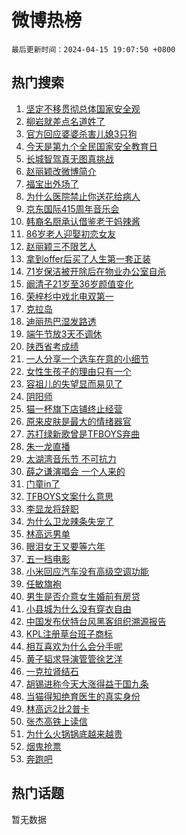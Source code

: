# 微博热榜

`最后更新时间：2024-04-15 19:07:50 +0800`

## 热门搜索

1. [坚定不移贯彻总体国家安全观](https://m.weibo.cn/search?containerid=100103type%3D1%26t%3D10%26q%3D%23%E5%9D%9A%E5%AE%9A%E4%B8%8D%E7%A7%BB%E8%B4%AF%E5%BD%BB%E6%80%BB%E4%BD%93%E5%9B%BD%E5%AE%B6%E5%AE%89%E5%85%A8%E8%A7%82%23&stream_entry_id=51&isnewpage=1&extparam=seat%3D1%26pos%3D0%26stream_entry_id%3D51%26c_type%3D51%26dgr%3D0%26cate%3D10103%26q%3D%2523%25E5%259D%259A%25E5%25AE%259A%25E4%25B8%258D%25E7%25A7%25BB%25E8%25B4%25AF%25E5%25BD%25BB%25E6%2580%25BB%25E4%25BD%2593%25E5%259B%25BD%25E5%25AE%25B6%25E5%25AE%2589%25E5%2585%25A8%25E8%25A7%2582%2523%26filter_type%3Drealtimehot%26display_time%3D1713179269%26pre_seqid%3D17131792694920037652)
1. [柳岩就差点名道姓了](https://m.weibo.cn/search?containerid=100103type%3D1%26t%3D10%26q%3D%E6%9F%B3%E5%B2%A9%E5%B0%B1%E5%B7%AE%E7%82%B9%E5%90%8D%E9%81%93%E5%A7%93%E4%BA%86&stream_entry_id=31&isnewpage=1&extparam=seat%3D1%26realpos%3D1%26lcate%3D5001%26flag%3D2%26band_rank%3D1%26filter_type%3Drealtimehot%26dgr%3D0%26c_type%3D31%26q%3D%25E6%259F%25B3%25E5%25B2%25A9%25E5%25B0%25B1%25E5%25B7%25AE%25E7%2582%25B9%25E5%2590%258D%25E9%2581%2593%25E5%25A7%2593%25E4%25BA%2586%26cate%3D5001%26stream_entry_id%3D31%26pos%3D0%26display_time%3D1713179269%26pre_seqid%3D17131792694920037652)
1. [官方回应婆婆杀害儿媳3只狗](https://m.weibo.cn/search?containerid=100103type%3D1%26t%3D10%26q%3D%23%E5%AE%98%E6%96%B9%E5%9B%9E%E5%BA%94%E5%A9%86%E5%A9%86%E6%9D%80%E5%AE%B3%E5%84%BF%E5%AA%B33%E5%8F%AA%E7%8B%97%23&stream_entry_id=31&isnewpage=1&extparam=seat%3D1%26realpos%3D2%26lcate%3D5001%26flag%3D1%26band_rank%3D2%26filter_type%3Drealtimehot%26dgr%3D0%26c_type%3D31%26q%3D%2523%25E5%25AE%2598%25E6%2596%25B9%25E5%259B%259E%25E5%25BA%2594%25E5%25A9%2586%25E5%25A9%2586%25E6%259D%2580%25E5%25AE%25B3%25E5%2584%25BF%25E5%25AA%25B33%25E5%258F%25AA%25E7%258B%2597%2523%26cate%3D5001%26stream_entry_id%3D31%26pos%3D1%26display_time%3D1713179269%26pre_seqid%3D17131792694920037652)
1. [今天是第九个全民国家安全教育日](https://m.weibo.cn/search?containerid=100103type%3D1%26t%3D10%26q%3D%23%E4%BB%8A%E5%A4%A9%E6%98%AF%E7%AC%AC%E4%B9%9D%E4%B8%AA%E5%85%A8%E6%B0%91%E5%9B%BD%E5%AE%B6%E5%AE%89%E5%85%A8%E6%95%99%E8%82%B2%E6%97%A5%23&stream_entry_id=31&isnewpage=1&extparam=seat%3D1%26realpos%3D3%26lcate%3D5001%26flag%3D32768%26band_rank%3D3%26filter_type%3Drealtimehot%26dgr%3D0%26c_type%3D31%26q%3D%2523%25E4%25BB%258A%25E5%25A4%25A9%25E6%2598%25AF%25E7%25AC%25AC%25E4%25B9%259D%25E4%25B8%25AA%25E5%2585%25A8%25E6%25B0%2591%25E5%259B%25BD%25E5%25AE%25B6%25E5%25AE%2589%25E5%2585%25A8%25E6%2595%2599%25E8%2582%25B2%25E6%2597%25A5%2523%26cate%3D5001%26stream_entry_id%3D31%26pos%3D2%26display_time%3D1713179269%26pre_seqid%3D17131792694920037652)
1. [长城智驾真无图真挑战](https://m.weibo.cn/search?containerid=100103type%3D1%26t%3D10%26q%3D%23%E9%95%BF%E5%9F%8E%E6%99%BA%E9%A9%BE%E7%9C%9F%E6%97%A0%E5%9B%BE%E7%9C%9F%E6%8C%91%E6%88%98%23&stream_entry_id=31&isnewpage=1&extparam=seat%3D1%26stream_entry_id%3D31%26lcate%3D5001%26band_rank%3D4%26topic_ad%3D1%26pos%3D3%26is_ad_pos%3D1%26c_type%3D31%26adid%3D230985%26dgr%3D0%26cate%3D5001%26filter_type%3Drealtimehot%26q%3D%2523%25E9%2595%25BF%25E5%259F%258E%25E6%2599%25BA%25E9%25A9%25BE%25E7%259C%259F%25E6%2597%25A0%25E5%259B%25BE%25E7%259C%259F%25E6%258C%2591%25E6%2588%2598%2523%26display_time%3D1713179269%26pre_seqid%3D17131792694920037652)
1. [赵丽颖改微博简介](https://m.weibo.cn/search?containerid=100103type%3D1%26t%3D10%26q%3D%23%E8%B5%B5%E4%B8%BD%E9%A2%96%E6%94%B9%E5%BE%AE%E5%8D%9A%E7%AE%80%E4%BB%8B%23&stream_entry_id=31&isnewpage=1&extparam=seat%3D1%26realpos%3D4%26lcate%3D5001%26flag%3D1%26band_rank%3D4%26filter_type%3Drealtimehot%26dgr%3D0%26c_type%3D31%26q%3D%2523%25E8%25B5%25B5%25E4%25B8%25BD%25E9%25A2%2596%25E6%2594%25B9%25E5%25BE%25AE%25E5%258D%259A%25E7%25AE%2580%25E4%25BB%258B%2523%26cate%3D5001%26stream_entry_id%3D31%26pos%3D4%26display_time%3D1713179269%26pre_seqid%3D17131792694920037652)
1. [福宝出外场了](https://m.weibo.cn/search?containerid=100103type%3D1%26t%3D10%26q%3D%23%E7%A6%8F%E5%AE%9D%E5%87%BA%E5%A4%96%E5%9C%BA%E4%BA%86%23&stream_entry_id=31&isnewpage=1&extparam=seat%3D1%26realpos%3D5%26lcate%3D5001%26flag%3D1%26band_rank%3D5%26filter_type%3Drealtimehot%26dgr%3D0%26c_type%3D31%26q%3D%2523%25E7%25A6%258F%25E5%25AE%259D%25E5%2587%25BA%25E5%25A4%2596%25E5%259C%25BA%25E4%25BA%2586%2523%26cate%3D5001%26stream_entry_id%3D31%26pos%3D5%26display_time%3D1713179269%26pre_seqid%3D17131792694920037652)
1. [为什么医院禁止你送花给病人](https://m.weibo.cn/search?containerid=100103type%3D1%26t%3D10%26q%3D%23%E4%B8%BA%E4%BB%80%E4%B9%88%E5%8C%BB%E9%99%A2%E7%A6%81%E6%AD%A2%E4%BD%A0%E9%80%81%E8%8A%B1%E7%BB%99%E7%97%85%E4%BA%BA%23&stream_entry_id=31&isnewpage=1&extparam=seat%3D1%26realpos%3D6%26lcate%3D5001%26flag%3D1%26band_rank%3D6%26filter_type%3Drealtimehot%26dgr%3D0%26c_type%3D31%26q%3D%2523%25E4%25B8%25BA%25E4%25BB%2580%25E4%25B9%2588%25E5%258C%25BB%25E9%2599%25A2%25E7%25A6%2581%25E6%25AD%25A2%25E4%25BD%25A0%25E9%2580%2581%25E8%258A%25B1%25E7%25BB%2599%25E7%2597%2585%25E4%25BA%25BA%2523%26cate%3D5001%26stream_entry_id%3D31%26pos%3D6%26display_time%3D1713179269%26pre_seqid%3D17131792694920037652)
1. [京东国际415周年音乐会](https://m.weibo.cn/search?containerid=100103type%3D1%26t%3D10%26q%3D%23%E4%BA%AC%E4%B8%9C%E5%9B%BD%E9%99%85415%E5%91%A8%E5%B9%B4%E9%9F%B3%E4%B9%90%E4%BC%9A%23&stream_entry_id=31&isnewpage=1&extparam=seat%3D1%26stream_entry_id%3D31%26lcate%3D5001%26band_rank%3D7%26topic_ad%3D1%26pos%3D7%26is_ad_pos%3D1%26c_type%3D31%26adid%3D231004%26dgr%3D0%26cate%3D5001%26filter_type%3Drealtimehot%26q%3D%2523%25E4%25BA%25AC%25E4%25B8%259C%25E5%259B%25BD%25E9%2599%2585415%25E5%2591%25A8%25E5%25B9%25B4%25E9%259F%25B3%25E4%25B9%2590%25E4%25BC%259A%2523%26display_time%3D1713179269%26pre_seqid%3D17131792694920037652)
1. [韩裔名厨承认借鉴老干妈辣酱](https://m.weibo.cn/search?containerid=100103type%3D1%26t%3D10%26q%3D%23%E9%9F%A9%E8%A3%94%E5%90%8D%E5%8E%A8%E6%89%BF%E8%AE%A4%E5%80%9F%E9%89%B4%E8%80%81%E5%B9%B2%E5%A6%88%E8%BE%A3%E9%85%B1%23&stream_entry_id=31&isnewpage=1&extparam=seat%3D1%26realpos%3D7%26lcate%3D5001%26flag%3D0%26band_rank%3D7%26filter_type%3Drealtimehot%26dgr%3D0%26c_type%3D31%26q%3D%2523%25E9%259F%25A9%25E8%25A3%2594%25E5%2590%258D%25E5%258E%25A8%25E6%2589%25BF%25E8%25AE%25A4%25E5%2580%259F%25E9%2589%25B4%25E8%2580%2581%25E5%25B9%25B2%25E5%25A6%2588%25E8%25BE%25A3%25E9%2585%25B1%2523%26cate%3D5001%26stream_entry_id%3D31%26pos%3D8%26display_time%3D1713179269%26pre_seqid%3D17131792694920037652)
1. [86岁老人迎娶初恋女友](https://m.weibo.cn/search?containerid=100103type%3D1%26t%3D10%26q%3D%2386%E5%B2%81%E8%80%81%E4%BA%BA%E8%BF%8E%E5%A8%B6%E5%88%9D%E6%81%8B%E5%A5%B3%E5%8F%8B%23&stream_entry_id=31&isnewpage=1&extparam=seat%3D1%26realpos%3D8%26lcate%3D5001%26flag%3D0%26band_rank%3D8%26filter_type%3Drealtimehot%26dgr%3D0%26c_type%3D31%26q%3D%252386%25E5%25B2%2581%25E8%2580%2581%25E4%25BA%25BA%25E8%25BF%258E%25E5%25A8%25B6%25E5%2588%259D%25E6%2581%258B%25E5%25A5%25B3%25E5%258F%258B%2523%26cate%3D5001%26stream_entry_id%3D31%26pos%3D9%26display_time%3D1713179269%26pre_seqid%3D17131792694920037652)
1. [赵丽颖三不限艺人](https://m.weibo.cn/search?containerid=100103type%3D1%26t%3D10%26q%3D%23%E8%B5%B5%E4%B8%BD%E9%A2%96%E4%B8%89%E4%B8%8D%E9%99%90%E8%89%BA%E4%BA%BA%23&stream_entry_id=31&isnewpage=1&extparam=seat%3D1%26realpos%3D9%26lcate%3D5001%26flag%3D1%26band_rank%3D9%26filter_type%3Drealtimehot%26dgr%3D0%26c_type%3D31%26q%3D%2523%25E8%25B5%25B5%25E4%25B8%25BD%25E9%25A2%2596%25E4%25B8%2589%25E4%25B8%258D%25E9%2599%2590%25E8%2589%25BA%25E4%25BA%25BA%2523%26cate%3D5001%26stream_entry_id%3D31%26pos%3D10%26display_time%3D1713179269%26pre_seqid%3D17131792694920037652)
1. [拿到offer后买了人生第一套正装](https://m.weibo.cn/search?containerid=100103type%3D1%26t%3D10%26q%3D%23%E6%8B%BF%E5%88%B0offer%E5%90%8E%E4%B9%B0%E4%BA%86%E4%BA%BA%E7%94%9F%E7%AC%AC%E4%B8%80%E5%A5%97%E6%AD%A3%E8%A3%85%23&stream_entry_id=31&isnewpage=1&extparam=seat%3D1%26realpos%3D10%26lcate%3D5001%26flag%3D32768%26band_rank%3D10%26filter_type%3Drealtimehot%26dgr%3D0%26c_type%3D31%26q%3D%2523%25E6%258B%25BF%25E5%2588%25B0offer%25E5%2590%258E%25E4%25B9%25B0%25E4%25BA%2586%25E4%25BA%25BA%25E7%2594%259F%25E7%25AC%25AC%25E4%25B8%2580%25E5%25A5%2597%25E6%25AD%25A3%25E8%25A3%2585%2523%26cate%3D5001%26stream_entry_id%3D31%26pos%3D11%26display_time%3D1713179269%26pre_seqid%3D17131792694920037652)
1. [71岁保洁被开除后在物业办公室自杀](https://m.weibo.cn/search?containerid=100103type%3D1%26t%3D10%26q%3D%2371%E5%B2%81%E4%BF%9D%E6%B4%81%E8%A2%AB%E5%BC%80%E9%99%A4%E5%90%8E%E5%9C%A8%E7%89%A9%E4%B8%9A%E5%8A%9E%E5%85%AC%E5%AE%A4%E8%87%AA%E6%9D%80%23&stream_entry_id=31&isnewpage=1&extparam=seat%3D1%26realpos%3D11%26lcate%3D5001%26flag%3D1%26band_rank%3D11%26filter_type%3Drealtimehot%26dgr%3D0%26c_type%3D31%26q%3D%252371%25E5%25B2%2581%25E4%25BF%259D%25E6%25B4%2581%25E8%25A2%25AB%25E5%25BC%2580%25E9%2599%25A4%25E5%2590%258E%25E5%259C%25A8%25E7%2589%25A9%25E4%25B8%259A%25E5%258A%259E%25E5%2585%25AC%25E5%25AE%25A4%25E8%2587%25AA%25E6%259D%2580%2523%26cate%3D5001%26stream_entry_id%3D31%26pos%3D12%26display_time%3D1713179269%26pre_seqid%3D17131792694920037652)
1. [阚清子21岁至36岁颜值变化](https://m.weibo.cn/search?containerid=100103type%3D1%26t%3D10%26q%3D%23%E9%98%9A%E6%B8%85%E5%AD%9021%E5%B2%81%E8%87%B336%E5%B2%81%E9%A2%9C%E5%80%BC%E5%8F%98%E5%8C%96%23&stream_entry_id=31&isnewpage=1&extparam=seat%3D1%26realpos%3D12%26lcate%3D5001%26flag%3D2%26band_rank%3D12%26filter_type%3Drealtimehot%26dgr%3D0%26c_type%3D31%26q%3D%2523%25E9%2598%259A%25E6%25B8%2585%25E5%25AD%259021%25E5%25B2%2581%25E8%2587%25B336%25E5%25B2%2581%25E9%25A2%259C%25E5%2580%25BC%25E5%258F%2598%25E5%258C%2596%2523%26cate%3D5001%26stream_entry_id%3D31%26pos%3D13%26display_time%3D1713179269%26pre_seqid%3D17131792694920037652)
1. [荣梓杉中戏北电双第一](https://m.weibo.cn/search?containerid=100103type%3D1%26t%3D10%26q%3D%23%E8%8D%A3%E6%A2%93%E6%9D%89%E4%B8%AD%E6%88%8F%E5%8C%97%E7%94%B5%E5%8F%8C%E7%AC%AC%E4%B8%80%23&stream_entry_id=31&isnewpage=1&extparam=seat%3D1%26realpos%3D13%26lcate%3D5001%26flag%3D2%26band_rank%3D13%26filter_type%3Drealtimehot%26dgr%3D0%26c_type%3D31%26q%3D%2523%25E8%258D%25A3%25E6%25A2%2593%25E6%259D%2589%25E4%25B8%25AD%25E6%2588%258F%25E5%258C%2597%25E7%2594%25B5%25E5%258F%258C%25E7%25AC%25AC%25E4%25B8%2580%2523%26cate%3D5001%26stream_entry_id%3D31%26pos%3D14%26display_time%3D1713179269%26pre_seqid%3D17131792694920037652)
1. [克拉岛](https://m.weibo.cn/search?containerid=100103type%3D1%26t%3D10%26q%3D%E5%85%8B%E6%8B%89%E5%B2%9B&stream_entry_id=31&isnewpage=1&extparam=seat%3D1%26realpos%3D14%26lcate%3D5001%26flag%3D1%26band_rank%3D14%26filter_type%3Drealtimehot%26dgr%3D0%26c_type%3D31%26q%3D%25E5%2585%258B%25E6%258B%2589%25E5%25B2%259B%26cate%3D5001%26stream_entry_id%3D31%26pos%3D15%26display_time%3D1713179269%26pre_seqid%3D17131792694920037652)
1. [迪丽热巴湿发路透](https://m.weibo.cn/search?containerid=100103type%3D1%26t%3D10%26q%3D%23%E8%BF%AA%E4%B8%BD%E7%83%AD%E5%B7%B4%E6%B9%BF%E5%8F%91%E8%B7%AF%E9%80%8F%23&stream_entry_id=31&isnewpage=1&extparam=seat%3D1%26realpos%3D15%26lcate%3D5001%26flag%3D1%26band_rank%3D15%26filter_type%3Drealtimehot%26dgr%3D0%26c_type%3D31%26q%3D%2523%25E8%25BF%25AA%25E4%25B8%25BD%25E7%2583%25AD%25E5%25B7%25B4%25E6%25B9%25BF%25E5%258F%2591%25E8%25B7%25AF%25E9%2580%258F%2523%26cate%3D5001%26stream_entry_id%3D31%26pos%3D16%26display_time%3D1713179269%26pre_seqid%3D17131792694920037652)
1. [端午节放3天不调休](https://m.weibo.cn/search?containerid=100103type%3D1%26t%3D10%26q%3D%23%E7%AB%AF%E5%8D%88%E8%8A%82%E6%94%BE3%E5%A4%A9%E4%B8%8D%E8%B0%83%E4%BC%91%23&stream_entry_id=31&isnewpage=1&extparam=seat%3D1%26realpos%3D16%26lcate%3D5001%26flag%3D0%26band_rank%3D16%26filter_type%3Drealtimehot%26dgr%3D0%26c_type%3D31%26q%3D%2523%25E7%25AB%25AF%25E5%258D%2588%25E8%258A%2582%25E6%2594%25BE3%25E5%25A4%25A9%25E4%25B8%258D%25E8%25B0%2583%25E4%25BC%2591%2523%26cate%3D5001%26stream_entry_id%3D31%26pos%3D17%26display_time%3D1713179269%26pre_seqid%3D17131792694920037652)
1. [陕西省考成绩](https://m.weibo.cn/search?containerid=100103type%3D1%26t%3D10%26q%3D%E9%99%95%E8%A5%BF%E7%9C%81%E8%80%83%E6%88%90%E7%BB%A9&stream_entry_id=31&isnewpage=1&extparam=seat%3D1%26realpos%3D17%26lcate%3D5001%26flag%3D1%26band_rank%3D17%26filter_type%3Drealtimehot%26dgr%3D0%26c_type%3D31%26q%3D%25E9%2599%2595%25E8%25A5%25BF%25E7%259C%2581%25E8%2580%2583%25E6%2588%2590%25E7%25BB%25A9%26cate%3D5001%26stream_entry_id%3D31%26pos%3D18%26display_time%3D1713179269%26pre_seqid%3D17131792694920037652)
1. [一人分享一个选车在意的小细节](https://m.weibo.cn/search?containerid=100103type%3D1%26t%3D10%26q%3D%23%E4%B8%80%E4%BA%BA%E5%88%86%E4%BA%AB%E4%B8%80%E4%B8%AA%E9%80%89%E8%BD%A6%E5%9C%A8%E6%84%8F%E7%9A%84%E5%B0%8F%E7%BB%86%E8%8A%82%23&stream_entry_id=31&isnewpage=1&extparam=seat%3D1%26realpos%3D18%26lcate%3D5001%26flag%3D0%26band_rank%3D18%26filter_type%3Drealtimehot%26dgr%3D0%26c_type%3D31%26adid%3D230385%26q%3D%2523%25E4%25B8%2580%25E4%25BA%25BA%25E5%2588%2586%25E4%25BA%25AB%25E4%25B8%2580%25E4%25B8%25AA%25E9%2580%2589%25E8%25BD%25A6%25E5%259C%25A8%25E6%2584%258F%25E7%259A%2584%25E5%25B0%258F%25E7%25BB%2586%25E8%258A%2582%2523%26cate%3D5001%26stream_entry_id%3D31%26pos%3D19%26display_time%3D1713179269%26pre_seqid%3D17131792694920037652)
1. [女性生孩子的理由只有一个](https://m.weibo.cn/search?containerid=100103type%3D1%26t%3D10%26q%3D%23%E5%A5%B3%E6%80%A7%E7%94%9F%E5%AD%A9%E5%AD%90%E7%9A%84%E7%90%86%E7%94%B1%E5%8F%AA%E6%9C%89%E4%B8%80%E4%B8%AA%23&stream_entry_id=31&isnewpage=1&extparam=seat%3D1%26realpos%3D19%26lcate%3D5001%26flag%3D2%26band_rank%3D19%26filter_type%3Drealtimehot%26dgr%3D0%26c_type%3D31%26q%3D%2523%25E5%25A5%25B3%25E6%2580%25A7%25E7%2594%259F%25E5%25AD%25A9%25E5%25AD%2590%25E7%259A%2584%25E7%2590%2586%25E7%2594%25B1%25E5%258F%25AA%25E6%259C%2589%25E4%25B8%2580%25E4%25B8%25AA%2523%26cate%3D5001%26stream_entry_id%3D31%26pos%3D20%26display_time%3D1713179269%26pre_seqid%3D17131792694920037652)
1. [容祖儿的失望显而易见了](https://m.weibo.cn/search?containerid=100103type%3D1%26t%3D10%26q%3D%E5%AE%B9%E7%A5%96%E5%84%BF%E7%9A%84%E5%A4%B1%E6%9C%9B%E6%98%BE%E8%80%8C%E6%98%93%E8%A7%81%E4%BA%86&stream_entry_id=31&isnewpage=1&extparam=seat%3D1%26realpos%3D20%26lcate%3D5001%26flag%3D1%26band_rank%3D20%26filter_type%3Drealtimehot%26dgr%3D0%26c_type%3D31%26q%3D%25E5%25AE%25B9%25E7%25A5%2596%25E5%2584%25BF%25E7%259A%2584%25E5%25A4%25B1%25E6%259C%259B%25E6%2598%25BE%25E8%2580%258C%25E6%2598%2593%25E8%25A7%2581%25E4%25BA%2586%26cate%3D5001%26stream_entry_id%3D31%26pos%3D21%26display_time%3D1713179269%26pre_seqid%3D17131792694920037652)
1. [阴阳师](https://m.weibo.cn/search?containerid=100103type%3D1%26t%3D10%26q%3D%E9%98%B4%E9%98%B3%E5%B8%88&stream_entry_id=31&isnewpage=1&extparam=seat%3D1%26realpos%3D21%26lcate%3D5001%26flag%3D1%26band_rank%3D21%26filter_type%3Drealtimehot%26dgr%3D0%26c_type%3D31%26q%3D%25E9%2598%25B4%25E9%2598%25B3%25E5%25B8%2588%26cate%3D5001%26stream_entry_id%3D31%26pos%3D22%26display_time%3D1713179269%26pre_seqid%3D17131792694920037652)
1. [猫一杯旗下店铺终止经营](https://m.weibo.cn/search?containerid=100103type%3D1%26t%3D10%26q%3D%23%E7%8C%AB%E4%B8%80%E6%9D%AF%E6%97%97%E4%B8%8B%E5%BA%97%E9%93%BA%E7%BB%88%E6%AD%A2%E7%BB%8F%E8%90%A5%23&stream_entry_id=31&isnewpage=1&extparam=seat%3D1%26realpos%3D22%26lcate%3D5001%26flag%3D1%26band_rank%3D22%26filter_type%3Drealtimehot%26dgr%3D0%26c_type%3D31%26q%3D%2523%25E7%258C%25AB%25E4%25B8%2580%25E6%259D%25AF%25E6%2597%2597%25E4%25B8%258B%25E5%25BA%2597%25E9%2593%25BA%25E7%25BB%2588%25E6%25AD%25A2%25E7%25BB%258F%25E8%2590%25A5%2523%26cate%3D5001%26stream_entry_id%3D31%26pos%3D23%26display_time%3D1713179269%26pre_seqid%3D17131792694920037652)
1. [原来皮肤是最大的情绪器官](https://m.weibo.cn/search?containerid=100103type%3D1%26t%3D10%26q%3D%23%E5%8E%9F%E6%9D%A5%E7%9A%AE%E8%82%A4%E6%98%AF%E6%9C%80%E5%A4%A7%E7%9A%84%E6%83%85%E7%BB%AA%E5%99%A8%E5%AE%98%23&stream_entry_id=31&isnewpage=1&extparam=seat%3D1%26realpos%3D23%26lcate%3D5001%26flag%3D0%26band_rank%3D23%26filter_type%3Drealtimehot%26dgr%3D0%26c_type%3D31%26q%3D%2523%25E5%258E%259F%25E6%259D%25A5%25E7%259A%25AE%25E8%2582%25A4%25E6%2598%25AF%25E6%259C%2580%25E5%25A4%25A7%25E7%259A%2584%25E6%2583%2585%25E7%25BB%25AA%25E5%2599%25A8%25E5%25AE%2598%2523%26cate%3D5001%26stream_entry_id%3D31%26pos%3D24%26display_time%3D1713179269%26pre_seqid%3D17131792694920037652)
1. [苏打绿新歌曾是TFBOYS弃曲](https://m.weibo.cn/search?containerid=100103type%3D1%26t%3D10%26q%3D%23%E8%8B%8F%E6%89%93%E7%BB%BF%E6%96%B0%E6%AD%8C%E6%9B%BE%E6%98%AFTFBOYS%E5%BC%83%E6%9B%B2%23&stream_entry_id=31&isnewpage=1&extparam=seat%3D1%26realpos%3D24%26lcate%3D5001%26flag%3D1%26band_rank%3D24%26filter_type%3Drealtimehot%26dgr%3D0%26c_type%3D31%26q%3D%2523%25E8%258B%258F%25E6%2589%2593%25E7%25BB%25BF%25E6%2596%25B0%25E6%25AD%258C%25E6%259B%25BE%25E6%2598%25AFTFBOYS%25E5%25BC%2583%25E6%259B%25B2%2523%26cate%3D5001%26stream_entry_id%3D31%26pos%3D25%26display_time%3D1713179269%26pre_seqid%3D17131792694920037652)
1. [朱一龙直播](https://m.weibo.cn/search?containerid=100103type%3D1%26t%3D10%26q%3D%23%E6%9C%B1%E4%B8%80%E9%BE%99%E7%9B%B4%E6%92%AD%23&stream_entry_id=31&isnewpage=1&extparam=seat%3D1%26realpos%3D25%26lcate%3D5001%26flag%3D1%26band_rank%3D25%26filter_type%3Drealtimehot%26dgr%3D0%26c_type%3D31%26q%3D%2523%25E6%259C%25B1%25E4%25B8%2580%25E9%25BE%2599%25E7%259B%25B4%25E6%2592%25AD%2523%26cate%3D5001%26stream_entry_id%3D31%26pos%3D26%26display_time%3D1713179269%26pre_seqid%3D17131792694920037652)
1. [太湖湾音乐节 不可抗力](https://m.weibo.cn/search?containerid=100103type%3D1%26t%3D10%26q%3D%E5%A4%AA%E6%B9%96%E6%B9%BE%E9%9F%B3%E4%B9%90%E8%8A%82+%E4%B8%8D%E5%8F%AF%E6%8A%97%E5%8A%9B&stream_entry_id=31&isnewpage=1&extparam=seat%3D1%26realpos%3D26%26lcate%3D5001%26flag%3D0%26band_rank%3D26%26filter_type%3Drealtimehot%26dgr%3D0%26c_type%3D31%26q%3D%25E5%25A4%25AA%25E6%25B9%2596%25E6%25B9%25BE%25E9%259F%25B3%25E4%25B9%2590%25E8%258A%2582%2520%25E4%25B8%258D%25E5%258F%25AF%25E6%258A%2597%25E5%258A%259B%26cate%3D5001%26stream_entry_id%3D31%26pos%3D27%26display_time%3D1713179269%26pre_seqid%3D17131792694920037652)
1. [薛之谦演唱会 一个人来的](https://m.weibo.cn/search?containerid=100103type%3D1%26t%3D10%26q%3D%E8%96%9B%E4%B9%8B%E8%B0%A6%E6%BC%94%E5%94%B1%E4%BC%9A+%E4%B8%80%E4%B8%AA%E4%BA%BA%E6%9D%A5%E7%9A%84&stream_entry_id=31&isnewpage=1&extparam=seat%3D1%26realpos%3D27%26lcate%3D5001%26flag%3D0%26band_rank%3D27%26filter_type%3Drealtimehot%26dgr%3D0%26c_type%3D31%26q%3D%25E8%2596%259B%25E4%25B9%258B%25E8%25B0%25A6%25E6%25BC%2594%25E5%2594%25B1%25E4%25BC%259A%2520%25E4%25B8%2580%25E4%25B8%25AA%25E4%25BA%25BA%25E6%259D%25A5%25E7%259A%2584%26cate%3D5001%26stream_entry_id%3D31%26pos%3D28%26display_time%3D1713179269%26pre_seqid%3D17131792694920037652)
1. [门童in了](https://m.weibo.cn/search?containerid=100103type%3D1%26t%3D10%26q%3D%E9%97%A8%E7%AB%A5in%E4%BA%86&stream_entry_id=31&isnewpage=1&extparam=seat%3D1%26realpos%3D28%26lcate%3D5001%26flag%3D1%26band_rank%3D28%26filter_type%3Drealtimehot%26dgr%3D0%26c_type%3D31%26q%3D%25E9%2597%25A8%25E7%25AB%25A5in%25E4%25BA%2586%26cate%3D5001%26stream_entry_id%3D31%26pos%3D29%26display_time%3D1713179269%26pre_seqid%3D17131792694920037652)
1. [TFBOYS文案什么意思](https://m.weibo.cn/search?containerid=100103type%3D1%26t%3D10%26q%3DTFBOYS%E6%96%87%E6%A1%88%E4%BB%80%E4%B9%88%E6%84%8F%E6%80%9D&stream_entry_id=31&isnewpage=1&extparam=seat%3D1%26realpos%3D29%26lcate%3D5001%26flag%3D0%26band_rank%3D29%26filter_type%3Drealtimehot%26dgr%3D0%26c_type%3D31%26q%3DTFBOYS%25E6%2596%2587%25E6%25A1%2588%25E4%25BB%2580%25E4%25B9%2588%25E6%2584%258F%25E6%2580%259D%26cate%3D5001%26stream_entry_id%3D31%26pos%3D30%26display_time%3D1713179269%26pre_seqid%3D17131792694920037652)
1. [李显龙将辞职](https://m.weibo.cn/search?containerid=100103type%3D1%26t%3D10%26q%3D%23%E6%9D%8E%E6%98%BE%E9%BE%99%E5%B0%86%E8%BE%9E%E8%81%8C%23&stream_entry_id=31&isnewpage=1&extparam=seat%3D1%26realpos%3D30%26lcate%3D5001%26flag%3D0%26band_rank%3D30%26filter_type%3Drealtimehot%26dgr%3D0%26c_type%3D31%26q%3D%2523%25E6%259D%258E%25E6%2598%25BE%25E9%25BE%2599%25E5%25B0%2586%25E8%25BE%259E%25E8%2581%258C%2523%26cate%3D5001%26stream_entry_id%3D31%26pos%3D31%26display_time%3D1713179269%26pre_seqid%3D17131792694920037652)
1. [为什么卫龙辣条失宠了](https://m.weibo.cn/search?containerid=100103type%3D1%26t%3D10%26q%3D%23%E4%B8%BA%E4%BB%80%E4%B9%88%E5%8D%AB%E9%BE%99%E8%BE%A3%E6%9D%A1%E5%A4%B1%E5%AE%A0%E4%BA%86%23&stream_entry_id=31&isnewpage=1&extparam=seat%3D1%26realpos%3D31%26lcate%3D5001%26flag%3D1%26band_rank%3D31%26filter_type%3Drealtimehot%26dgr%3D0%26c_type%3D31%26q%3D%2523%25E4%25B8%25BA%25E4%25BB%2580%25E4%25B9%2588%25E5%258D%25AB%25E9%25BE%2599%25E8%25BE%25A3%25E6%259D%25A1%25E5%25A4%25B1%25E5%25AE%25A0%25E4%25BA%2586%2523%26cate%3D5001%26stream_entry_id%3D31%26pos%3D32%26display_time%3D1713179269%26pre_seqid%3D17131792694920037652)
1. [林高远男单](https://m.weibo.cn/search?containerid=100103type%3D1%26t%3D10%26q%3D%E6%9E%97%E9%AB%98%E8%BF%9C%E7%94%B7%E5%8D%95&stream_entry_id=31&isnewpage=1&extparam=seat%3D1%26realpos%3D32%26lcate%3D5001%26flag%3D1%26band_rank%3D32%26filter_type%3Drealtimehot%26dgr%3D0%26c_type%3D31%26q%3D%25E6%259E%2597%25E9%25AB%2598%25E8%25BF%259C%25E7%2594%25B7%25E5%258D%2595%26cate%3D5001%26stream_entry_id%3D31%26pos%3D33%26display_time%3D1713179269%26pre_seqid%3D17131792694920037652)
1. [眼泪女王又要等六年](https://m.weibo.cn/search?containerid=100103type%3D1%26t%3D10%26q%3D%E7%9C%BC%E6%B3%AA%E5%A5%B3%E7%8E%8B%E5%8F%88%E8%A6%81%E7%AD%89%E5%85%AD%E5%B9%B4&stream_entry_id=31&isnewpage=1&extparam=seat%3D1%26realpos%3D33%26lcate%3D5001%26flag%3D0%26band_rank%3D33%26filter_type%3Drealtimehot%26dgr%3D0%26c_type%3D31%26q%3D%25E7%259C%25BC%25E6%25B3%25AA%25E5%25A5%25B3%25E7%258E%258B%25E5%258F%2588%25E8%25A6%2581%25E7%25AD%2589%25E5%2585%25AD%25E5%25B9%25B4%26cate%3D5001%26stream_entry_id%3D31%26pos%3D34%26display_time%3D1713179269%26pre_seqid%3D17131792694920037652)
1. [五一档电影](https://m.weibo.cn/search?containerid=100103type%3D1%26t%3D10%26q%3D%E4%BA%94%E4%B8%80%E6%A1%A3%E7%94%B5%E5%BD%B1&stream_entry_id=31&isnewpage=1&extparam=seat%3D1%26realpos%3D34%26lcate%3D5001%26flag%3D0%26band_rank%3D34%26filter_type%3Drealtimehot%26dgr%3D0%26c_type%3D31%26q%3D%25E4%25BA%2594%25E4%25B8%2580%25E6%25A1%25A3%25E7%2594%25B5%25E5%25BD%25B1%26cate%3D5001%26stream_entry_id%3D31%26pos%3D35%26display_time%3D1713179269%26pre_seqid%3D17131792694920037652)
1. [小米回应汽车没有高级空调功能](https://m.weibo.cn/search?containerid=100103type%3D1%26t%3D10%26q%3D%23%E5%B0%8F%E7%B1%B3%E5%9B%9E%E5%BA%94%E6%B1%BD%E8%BD%A6%E6%B2%A1%E6%9C%89%E9%AB%98%E7%BA%A7%E7%A9%BA%E8%B0%83%E5%8A%9F%E8%83%BD%23&stream_entry_id=31&isnewpage=1&extparam=seat%3D1%26realpos%3D35%26lcate%3D5001%26flag%3D1%26band_rank%3D35%26filter_type%3Drealtimehot%26dgr%3D0%26c_type%3D31%26q%3D%2523%25E5%25B0%258F%25E7%25B1%25B3%25E5%259B%259E%25E5%25BA%2594%25E6%25B1%25BD%25E8%25BD%25A6%25E6%25B2%25A1%25E6%259C%2589%25E9%25AB%2598%25E7%25BA%25A7%25E7%25A9%25BA%25E8%25B0%2583%25E5%258A%259F%25E8%2583%25BD%2523%26cate%3D5001%26stream_entry_id%3D31%26pos%3D36%26display_time%3D1713179269%26pre_seqid%3D17131792694920037652)
1. [任敏旗袍](https://m.weibo.cn/search?containerid=100103type%3D1%26t%3D10%26q%3D%E4%BB%BB%E6%95%8F%E6%97%97%E8%A2%8D&stream_entry_id=31&isnewpage=1&extparam=seat%3D1%26realpos%3D36%26lcate%3D5001%26flag%3D0%26band_rank%3D36%26filter_type%3Drealtimehot%26dgr%3D0%26c_type%3D31%26q%3D%25E4%25BB%25BB%25E6%2595%258F%25E6%2597%2597%25E8%25A2%258D%26cate%3D5001%26stream_entry_id%3D31%26pos%3D37%26display_time%3D1713179269%26pre_seqid%3D17131792694920037652)
1. [男生是否介意女生婚前有房贷](https://m.weibo.cn/search?containerid=100103type%3D1%26t%3D10%26q%3D%23%E7%94%B7%E7%94%9F%E6%98%AF%E5%90%A6%E4%BB%8B%E6%84%8F%E5%A5%B3%E7%94%9F%E5%A9%9A%E5%89%8D%E6%9C%89%E6%88%BF%E8%B4%B7%23&stream_entry_id=31&isnewpage=1&extparam=seat%3D1%26realpos%3D37%26lcate%3D5001%26flag%3D0%26band_rank%3D37%26filter_type%3Drealtimehot%26dgr%3D0%26c_type%3D31%26q%3D%2523%25E7%2594%25B7%25E7%2594%259F%25E6%2598%25AF%25E5%2590%25A6%25E4%25BB%258B%25E6%2584%258F%25E5%25A5%25B3%25E7%2594%259F%25E5%25A9%259A%25E5%2589%258D%25E6%259C%2589%25E6%2588%25BF%25E8%25B4%25B7%2523%26cate%3D5001%26stream_entry_id%3D31%26pos%3D38%26display_time%3D1713179269%26pre_seqid%3D17131792694920037652)
1. [小县城为什么没有穿衣自由](https://m.weibo.cn/search?containerid=100103type%3D1%26t%3D10%26q%3D%23%E5%B0%8F%E5%8E%BF%E5%9F%8E%E4%B8%BA%E4%BB%80%E4%B9%88%E6%B2%A1%E6%9C%89%E7%A9%BF%E8%A1%A3%E8%87%AA%E7%94%B1%23&stream_entry_id=31&isnewpage=1&extparam=seat%3D1%26realpos%3D38%26lcate%3D5001%26flag%3D0%26band_rank%3D38%26filter_type%3Drealtimehot%26dgr%3D0%26c_type%3D31%26q%3D%2523%25E5%25B0%258F%25E5%258E%25BF%25E5%259F%258E%25E4%25B8%25BA%25E4%25BB%2580%25E4%25B9%2588%25E6%25B2%25A1%25E6%259C%2589%25E7%25A9%25BF%25E8%25A1%25A3%25E8%2587%25AA%25E7%2594%25B1%2523%26cate%3D5001%26stream_entry_id%3D31%26pos%3D39%26display_time%3D1713179269%26pre_seqid%3D17131792694920037652)
1. [中国发布伏特台风黑客组织溯源报告](https://m.weibo.cn/search?containerid=100103type%3D1%26t%3D10%26q%3D%23%E4%B8%AD%E5%9B%BD%E5%8F%91%E5%B8%83%E4%BC%8F%E7%89%B9%E5%8F%B0%E9%A3%8E%E9%BB%91%E5%AE%A2%E7%BB%84%E7%BB%87%E6%BA%AF%E6%BA%90%E6%8A%A5%E5%91%8A%23&stream_entry_id=31&isnewpage=1&extparam=seat%3D1%26realpos%3D39%26lcate%3D5001%26flag%3D0%26band_rank%3D39%26filter_type%3Drealtimehot%26dgr%3D0%26c_type%3D31%26q%3D%2523%25E4%25B8%25AD%25E5%259B%25BD%25E5%258F%2591%25E5%25B8%2583%25E4%25BC%258F%25E7%2589%25B9%25E5%258F%25B0%25E9%25A3%258E%25E9%25BB%2591%25E5%25AE%25A2%25E7%25BB%2584%25E7%25BB%2587%25E6%25BA%25AF%25E6%25BA%2590%25E6%258A%25A5%25E5%2591%258A%2523%26cate%3D5001%26stream_entry_id%3D31%26pos%3D40%26display_time%3D1713179269%26pre_seqid%3D17131792694920037652)
1. [KPL注册草台班子商标](https://m.weibo.cn/search?containerid=100103type%3D1%26t%3D10%26q%3D%23KPL%E6%B3%A8%E5%86%8C%E8%8D%89%E5%8F%B0%E7%8F%AD%E5%AD%90%E5%95%86%E6%A0%87%23&stream_entry_id=31&isnewpage=1&extparam=seat%3D1%26realpos%3D40%26lcate%3D5001%26flag%3D1%26band_rank%3D40%26filter_type%3Drealtimehot%26dgr%3D0%26c_type%3D31%26q%3D%2523KPL%25E6%25B3%25A8%25E5%2586%258C%25E8%258D%2589%25E5%258F%25B0%25E7%258F%25AD%25E5%25AD%2590%25E5%2595%2586%25E6%25A0%2587%2523%26cate%3D5001%26stream_entry_id%3D31%26pos%3D41%26display_time%3D1713179269%26pre_seqid%3D17131792694920037652)
1. [相互喜欢为什么会分手呢](https://m.weibo.cn/search?containerid=100103type%3D1%26t%3D10%26q%3D%23%E7%9B%B8%E4%BA%92%E5%96%9C%E6%AC%A2%E4%B8%BA%E4%BB%80%E4%B9%88%E4%BC%9A%E5%88%86%E6%89%8B%E5%91%A2%23&stream_entry_id=31&isnewpage=1&extparam=seat%3D1%26realpos%3D41%26lcate%3D5001%26flag%3D1%26band_rank%3D41%26filter_type%3Drealtimehot%26dgr%3D0%26c_type%3D31%26q%3D%2523%25E7%259B%25B8%25E4%25BA%2592%25E5%2596%259C%25E6%25AC%25A2%25E4%25B8%25BA%25E4%25BB%2580%25E4%25B9%2588%25E4%25BC%259A%25E5%2588%2586%25E6%2589%258B%25E5%2591%25A2%2523%26cate%3D5001%26stream_entry_id%3D31%26pos%3D42%26display_time%3D1713179269%26pre_seqid%3D17131792694920037652)
1. [黄子韬求导演管管徐艺洋](https://m.weibo.cn/search?containerid=100103type%3D1%26t%3D10%26q%3D%23%E9%BB%84%E5%AD%90%E9%9F%AC%E6%B1%82%E5%AF%BC%E6%BC%94%E7%AE%A1%E7%AE%A1%E5%BE%90%E8%89%BA%E6%B4%8B%23&stream_entry_id=31&isnewpage=1&extparam=seat%3D1%26realpos%3D42%26lcate%3D5001%26flag%3D0%26band_rank%3D42%26filter_type%3Drealtimehot%26dgr%3D0%26c_type%3D31%26q%3D%2523%25E9%25BB%2584%25E5%25AD%2590%25E9%259F%25AC%25E6%25B1%2582%25E5%25AF%25BC%25E6%25BC%2594%25E7%25AE%25A1%25E7%25AE%25A1%25E5%25BE%2590%25E8%2589%25BA%25E6%25B4%258B%2523%26cate%3D5001%26stream_entry_id%3D31%26pos%3D43%26display_time%3D1713179269%26pre_seqid%3D17131792694920037652)
1. [一克拉肾结石](https://m.weibo.cn/search?containerid=100103type%3D1%26t%3D10%26q%3D%E4%B8%80%E5%85%8B%E6%8B%89%E8%82%BE%E7%BB%93%E7%9F%B3&stream_entry_id=31&isnewpage=1&extparam=seat%3D1%26realpos%3D43%26lcate%3D5001%26flag%3D0%26band_rank%3D43%26filter_type%3Drealtimehot%26dgr%3D0%26c_type%3D31%26q%3D%25E4%25B8%2580%25E5%2585%258B%25E6%258B%2589%25E8%2582%25BE%25E7%25BB%2593%25E7%259F%25B3%26cate%3D5001%26stream_entry_id%3D31%26pos%3D44%26display_time%3D1713179269%26pre_seqid%3D17131792694920037652)
1. [胡锡进称今天大涨得益于国九条](https://m.weibo.cn/search?containerid=100103type%3D1%26t%3D10%26q%3D%23%E8%83%A1%E9%94%A1%E8%BF%9B%E7%A7%B0%E4%BB%8A%E5%A4%A9%E5%A4%A7%E6%B6%A8%E5%BE%97%E7%9B%8A%E4%BA%8E%E5%9B%BD%E4%B9%9D%E6%9D%A1%23&stream_entry_id=31&isnewpage=1&extparam=seat%3D1%26realpos%3D44%26lcate%3D5001%26flag%3D1%26band_rank%3D44%26filter_type%3Drealtimehot%26dgr%3D0%26c_type%3D31%26q%3D%2523%25E8%2583%25A1%25E9%2594%25A1%25E8%25BF%259B%25E7%25A7%25B0%25E4%25BB%258A%25E5%25A4%25A9%25E5%25A4%25A7%25E6%25B6%25A8%25E5%25BE%2597%25E7%259B%258A%25E4%25BA%258E%25E5%259B%25BD%25E4%25B9%259D%25E6%259D%25A1%2523%26cate%3D5001%26stream_entry_id%3D31%26pos%3D45%26display_time%3D1713179269%26pre_seqid%3D17131792694920037652)
1. [当猫得知绝育医生的真实身份](https://m.weibo.cn/search?containerid=100103type%3D1%26t%3D10%26q%3D%23%E5%BD%93%E7%8C%AB%E5%BE%97%E7%9F%A5%E7%BB%9D%E8%82%B2%E5%8C%BB%E7%94%9F%E7%9A%84%E7%9C%9F%E5%AE%9E%E8%BA%AB%E4%BB%BD%23&stream_entry_id=31&isnewpage=1&extparam=seat%3D1%26realpos%3D45%26lcate%3D5001%26flag%3D0%26band_rank%3D45%26filter_type%3Drealtimehot%26dgr%3D0%26c_type%3D31%26q%3D%2523%25E5%25BD%2593%25E7%258C%25AB%25E5%25BE%2597%25E7%259F%25A5%25E7%25BB%259D%25E8%2582%25B2%25E5%258C%25BB%25E7%2594%259F%25E7%259A%2584%25E7%259C%259F%25E5%25AE%259E%25E8%25BA%25AB%25E4%25BB%25BD%2523%26cate%3D5001%26stream_entry_id%3D31%26pos%3D46%26display_time%3D1713179269%26pre_seqid%3D17131792694920037652)
1. [林高远2比2普卡](https://m.weibo.cn/search?containerid=100103type%3D1%26t%3D10%26q%3D%23%E6%9E%97%E9%AB%98%E8%BF%9C2%E6%AF%942%E6%99%AE%E5%8D%A1%23&stream_entry_id=31&isnewpage=1&extparam=seat%3D1%26realpos%3D46%26lcate%3D5001%26flag%3D1%26band_rank%3D46%26filter_type%3Drealtimehot%26dgr%3D0%26c_type%3D31%26q%3D%2523%25E6%259E%2597%25E9%25AB%2598%25E8%25BF%259C2%25E6%25AF%25942%25E6%2599%25AE%25E5%258D%25A1%2523%26cate%3D5001%26stream_entry_id%3D31%26pos%3D47%26display_time%3D1713179269%26pre_seqid%3D17131792694920037652)
1. [张杰高铁上读信](https://m.weibo.cn/search?containerid=100103type%3D1%26t%3D10%26q%3D%23%E5%BC%A0%E6%9D%B0%E9%AB%98%E9%93%81%E4%B8%8A%E8%AF%BB%E4%BF%A1%23&stream_entry_id=31&isnewpage=1&extparam=seat%3D1%26realpos%3D47%26lcate%3D5001%26flag%3D1%26band_rank%3D47%26filter_type%3Drealtimehot%26dgr%3D0%26c_type%3D31%26q%3D%2523%25E5%25BC%25A0%25E6%259D%25B0%25E9%25AB%2598%25E9%2593%2581%25E4%25B8%258A%25E8%25AF%25BB%25E4%25BF%25A1%2523%26cate%3D5001%26stream_entry_id%3D31%26pos%3D48%26display_time%3D1713179269%26pre_seqid%3D17131792694920037652)
1. [为什么火锅锅底越来越贵](https://m.weibo.cn/search?containerid=100103type%3D1%26t%3D10%26q%3D%23%E4%B8%BA%E4%BB%80%E4%B9%88%E7%81%AB%E9%94%85%E9%94%85%E5%BA%95%E8%B6%8A%E6%9D%A5%E8%B6%8A%E8%B4%B5%23&stream_entry_id=31&isnewpage=1&extparam=seat%3D1%26realpos%3D48%26lcate%3D5001%26flag%3D0%26band_rank%3D48%26filter_type%3Drealtimehot%26dgr%3D0%26c_type%3D31%26q%3D%2523%25E4%25B8%25BA%25E4%25BB%2580%25E4%25B9%2588%25E7%2581%25AB%25E9%2594%2585%25E9%2594%2585%25E5%25BA%2595%25E8%25B6%258A%25E6%259D%25A5%25E8%25B6%258A%25E8%25B4%25B5%2523%26cate%3D5001%26stream_entry_id%3D31%26pos%3D49%26display_time%3D1713179269%26pre_seqid%3D17131792694920037652)
1. [烟鬼抢票](https://m.weibo.cn/search?containerid=100103type%3D1%26t%3D10%26q%3D%E7%83%9F%E9%AC%BC%E6%8A%A2%E7%A5%A8&stream_entry_id=31&isnewpage=1&extparam=seat%3D1%26realpos%3D49%26lcate%3D5001%26flag%3D1%26band_rank%3D49%26filter_type%3Drealtimehot%26dgr%3D0%26c_type%3D31%26q%3D%25E7%2583%259F%25E9%25AC%25BC%25E6%258A%25A2%25E7%25A5%25A8%26cate%3D5001%26stream_entry_id%3D31%26pos%3D50%26display_time%3D1713179269%26pre_seqid%3D17131792694920037652)
1. [奔跑吧](https://m.weibo.cn/search?containerid=100103type%3D1%26t%3D10%26q%3D%E5%A5%94%E8%B7%91%E5%90%A7&stream_entry_id=31&isnewpage=1&extparam=seat%3D1%26realpos%3D50%26lcate%3D5001%26flag%3D1%26band_rank%3D50%26filter_type%3Drealtimehot%26dgr%3D0%26c_type%3D31%26q%3D%25E5%25A5%2594%25E8%25B7%2591%25E5%2590%25A7%26cate%3D5001%26stream_entry_id%3D31%26pos%3D51%26display_time%3D1713179269%26pre_seqid%3D17131792694920037652)

## 热门话题

暂无数据
